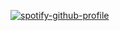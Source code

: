 [![spotify-github-profile](https://spotify-github-profile.kittinanx.com/api/view?uid=316jy76uwyby2nx2tdjlg55kl5si&cover_image=true&theme=natemoo-re&show_offline=true&background_color=121212&interchange=true&bar_color=53b14f&bar_color_cover=true)](https://spotify-github-profile.kittinanx.com/api/view?uid=316jy76uwyby2nx2tdjlg55kl5si&redirect=true)
